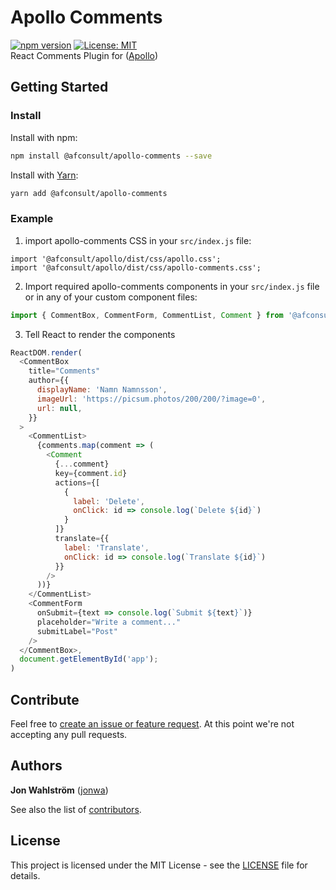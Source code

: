 # Apollo Comments
[![npm version](https://badge.fury.io/js/%40afconsult%2Fapollo-comments.svg)](https://badge.fury.io/js/%40afconsult%2Fapollo-comments)
[![License: MIT](https://img.shields.io/badge/License-MIT-yellow.svg)](https://opensource.org/licenses/MIT)
<br />
React Comments Plugin for ([Apollo](https://github.com/afconsult/apollo))

## Getting Started
### Install
Install with npm:
```bash
npm install @afconsult/apollo-comments --save
```
Install with [Yarn](https://yarnpkg.com/en/):
```bash
yarn add @afconsult/apollo-comments
```

### Example
1. import apollo-comments CSS in your ```src/index.js``` file:
```javscript
import '@afconsult/apollo/dist/css/apollo.css';
import '@afconsult/apollo/dist/css/apollo-comments.css';
```

2. Import required apollo-comments components in your ```src/index.js``` file or in any of your custom component files:
```javascript
import { CommentBox, CommentForm, CommentList, Comment } from '@afconsult/apollo-comments';
```

3. Tell React to render the components
```javascript
ReactDOM.render(
  <CommentBox
    title="Comments"
    author={{
      displayName: 'Namn Namnsson',
      imageUrl: 'https://picsum.photos/200/200/?image=0',
      url: null,
    }}
  >
    <CommentList>
      {comments.map(comment => (
        <Comment
          {...comment}
          key={comment.id}
          actions={[
            {
              label: 'Delete',
              onClick: id => console.log(`Delete ${id}`)
            }
          ]}
          translate={{
            label: 'Translate',
            onClick: id => console.log(`Translate ${id}`)
          }}
        />
      ))}
    </CommentList>
    <CommentForm
      onSubmit={text => console.log(`Submit ${text}`)}
      placeholder="Write a comment..."
      submitLabel="Post"
    />
  </CommentBox>,
  document.getElementById('app');
)
```

## Contribute
Feel free to [create an issue or feature request](https://github.com/afconsult/apollo-comments/issues/new).
At this point we're not accepting any pull requests.

## Authors
**Jon Wahlström** ([jonwa](https://github.com/jonwa))

See also the list of [contributors](https://github.com/afconsult/apollo-comments/contributors).

## License
This project is licensed under the MIT License - see the [LICENSE](LICENSE) file for details.

